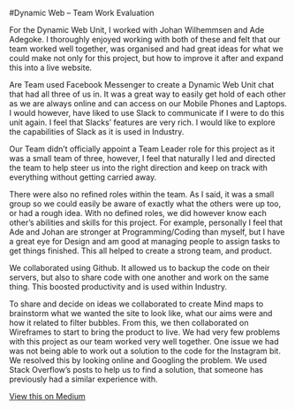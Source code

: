 #Dynamic Web – Team Work Evaluation
For the Dynamic Web Unit, I worked with Johan Wilhemmsen and Ade Adegoke. I thoroughly enjoyed working with both of these and felt that our team worked well together, was organised and had great ideas for what we could make not only for this project, but how to improve it after and expand this into a live website. 
Are Team used Facebook Messenger to create a Dynamic Web Unit chat that had all three of us in. It was a great way to easily get hold of each other as we are always online and can access on our Mobile Phones and Laptops. I would however, have liked to use Slack to communicate if I were to do this unit again. I feel that Slacks’ features are very rich. I would like to explore the capabilities of Slack as it is used in Industry. 
Our Team didn’t officially appoint a Team Leader role for this project as it was a small team of three, however, I feel that naturally I led and directed the team to help steer us into the right direction and keep on track with everything without getting carried away. 
There were also no refined roles within the team. As I said, it was a small group so we could easily be aware of exactly what the others were up too, or had a rough idea. With no defined roles, we did however know each other’s abilities and skills for this project. For example, personally I feel that Ade and Johan are stronger at Programming/Coding than myself, but I have a great eye for Design and am good at managing people to assign tasks to get things finished. This all helped to create a strong team, and product.
We collaborated using Github. It allowed us to backup the code on their servers, but also to share code with one another and work on the same thing. This boosted productivity and is used within Industry.
To share and decide on ideas we collaborated to create Mind maps to brainstorm what we wanted the site to look like, what our aims were and how it related to filter bubbles. From this, we then collaborated on Wireframes to start to bring the product to live.We had very few problems with this project as our team worked very well together. One issue we had was not being able to work out a solution to the code for the Instagram bit. We resolved this by looking online and Googling the problem. We used Stack Overflow’s posts to help us to find a solution, that someone has previously had a similar experience with.[View this on Medium](https://medium.com/rave-web-media/dynamic-web-team-work-evaluation-429fe63f9606#.p0scsmdye)